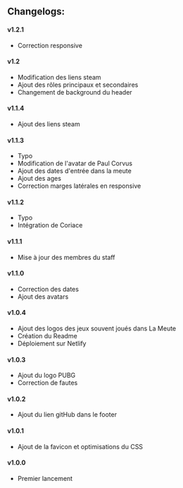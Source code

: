 ## Changelogs:

#### v1.2.1
* Correction responsive

#### v1.2
* Modification des liens steam
* Ajout des rôles principaux et secondaires
* Changement de background du header

#### v1.1.4
* Ajout des liens steam

#### v1.1.3
* Typo
* Modification de l'avatar de Paul Corvus
* Ajout des dates d'entrée dans la meute
* Ajout des ages
* Correction marges latérales en responsive

#### v1.1.2
* Typo
* Intégration de Coriace

#### v1.1.1
* Mise à jour des membres du staff

#### v1.1.0
* Correction des dates
* Ajout des avatars

#### v1.0.4
* Ajout des logos des jeux souvent joués dans La Meute
* Création du Readme
* Déploiement sur Netlify

#### v1.0.3
* Ajout du logo PUBG
* Correction de fautes

#### v1.0.2
* Ajout du lien gitHub dans le footer

#### v1.0.1
* Ajout de la favicon et optimisations du CSS

#### v1.0.0
* Premier lancement